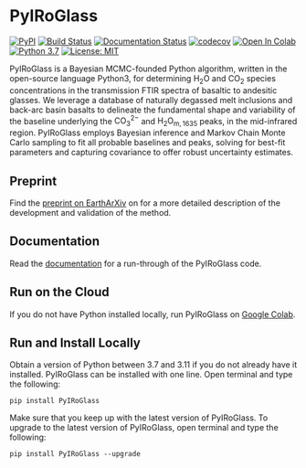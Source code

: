 # PyIRoGlass
[![PyPI](https://badgen.net/pypi/v/PyIRoGlass)](https://pypi.org/project/PyIRoGlass/)
[![Build Status](https://github.com/SarahShi/PyIRoGlass/actions/workflows/main.yml/badge.svg?branch=main)](https://github.com/SarahShi/PyIRoGlass/actions/workflows/main.yml)
[![Documentation Status](https://readthedocs.org/projects/pyiroglass/badge/?version=latest)](https://pyiroglass.readthedocs.io/en/latest/?badge=latest)
[![codecov](https://codecov.io/gh/SarahShi/PyIRoGlass/branch/main/graph/badge.svg)](https://codecov.io/gh/SarahShi/PyIRoGlass/branch/main)
[![Open In Colab](https://colab.research.google.com/assets/colab-badge.svg)](https://colab.research.google.com/github/SarahShi/PyIRoGlass/blob/main/PyIRoGlass_RUN_colab.ipynb)
[![Python 3.7](https://img.shields.io/badge/python-3.7+-blue.svg)](https://www.python.org/downloads/release/python-370/)
[![License: MIT](https://img.shields.io/badge/License-MIT-yellow.svg)](https://opensource.org/licenses/MIT)

PyIRoGlass is a Bayesian MCMC-founded Python algorithm, written in the open-source language Python3, for determining $\mathrm{H_2O}$ and $\mathrm{CO_2}$ species concentrations in the transmission FTIR spectra of basaltic to andesitic glasses. 
We leverage a database of naturally degassed melt inclusions and back-arc basin basalts to delineate the fundamental shape and variability of the baseline underlying the $\mathrm{CO_{3}^{2-}}$ and $\mathrm{H_2O_{m, 1635}}$ peaks, in the mid-infrared region. PyIRoGlass employs Bayesian inference and Markov Chain Monte Carlo sampling to fit all probable baselines and peaks, solving for best-fit parameters and capturing covariance to offer robust uncertainty estimates.

## Preprint
Find the [preprint on EarthArXiv](https://eartharxiv.org/repository/view/6193/) on for a more detailed description of the development and validation of the method. 

## Documentation
Read the [documentation](https://pyiroglass.readthedocs.io/en/latest/) for a run-through of the PyIRoGlass code. 

## Run on the Cloud 
If you do not have Python installed locally, run PyIRoGlass on [Google Colab](https://colab.research.google.com/github/SarahShi/PyIRoGlass/blob/main/PyIRoGlass_RUN_colab.ipynb).

## Run and Install Locally
Obtain a version of Python between 3.7 and 3.11 if you do not already have it installed. PyIRoGlass can be installed with one line. Open terminal and type the following:

```
pip install PyIRoGlass
```

Make sure that you keep up with the latest version of PyIRoGlass. To upgrade to the latest version of PyIRoGlass, open terminal and type the following: 

```
pip install PyIRoGlass --upgrade
```